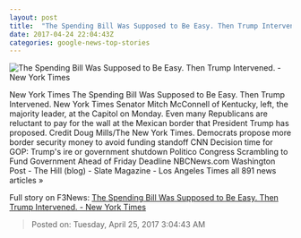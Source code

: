 ```yaml
---
layout: post
title:  "The Spending Bill Was Supposed to Be Easy. Then Trump Intervened. - New York Times"
date: 2017-04-24 22:04:43Z
categories: google-news-top-stories
---
```


![The Spending Bill Was Supposed to Be Easy. Then Trump Intervened. - New York Times](https://static01.nyt.com/images/2017/04/25/us/25cong/25cong-facebookJumbo.jpg)

New York Times The Spending Bill Was Supposed to Be Easy. Then Trump Intervened. New York Times Senator Mitch McConnell of Kentucky, left, the majority leader, at the Capitol on Monday. Even many Republicans are reluctant to pay for the wall at the Mexican border that President Trump has proposed. Credit Doug Mills/The New York Times. Democrats propose more border security money to avoid funding standoff CNN Decision time for GOP: Trump's ire or government shutdown Politico Congress Scrambling to Fund Government Ahead of Friday Deadline NBCNews.com Washington Post - The Hill (blog) - Slate Magazine - Los Angeles Times all 891 news articles »


Full story on F3News: [The Spending Bill Was Supposed to Be Easy. Then Trump Intervened. - New York Times](http://www.f3nws.com/n/fbb4aC)

> Posted on: Tuesday, April 25, 2017 3:04:43 AM
